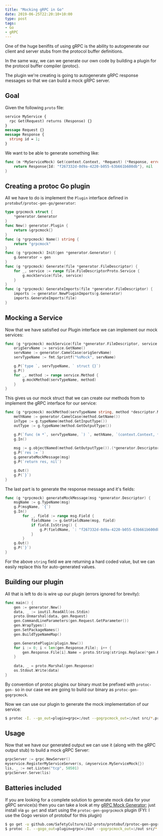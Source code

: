 ```yaml
---
title: "Mocking gRPC in Go"
date: 2019-06-25T22:20:10+10:00
type: post
tags:
- Go
- gRPC
---
```


One of the huge benifits of using gRPC is the ability to autogenerate our client and server stubs from the protocol buffer definitions.

In the same way, we can we generate our own code by building a plugin for the protocol buffer compiler (protoc).

The plugin we're creating is going to autogenerate gRPC response messages so that we can build a mock gRPC server. 

## Goal
Given the following `proto` file:
```proto
service MyService {
  rpc Get(Request) returns (Response) {}
}
message Request {}
message Response {
  string id = 1;
}
```
We want to be able to generate something like:
```go
func (m *MyServiceMock) Get(context.Context, *Request) (*Response, error) {
    return Response{Id: "f267332d-0d9a-4220-b055-63b661b600db"}, nil
}
```
## Creating a protoc Go plugin

All we have to do is implement the `Plugin` interface defined in `protobuf/protoc-gen-go/generator`:
```go
type grpcmock struct {
	*generator.Generator
}
func New() generator.Plugin {
	return &grpcmock{}
}
func (g *grpcmock) Name() string {
	return "grpcmock"
}
func (g *grpcmock) Init(gen *generator.Generator) {
	g.Generator = gen
}
func (g *grpcmock) Generate(file *generator.FileDescriptor) {
	for _, service := range file.FileDescriptorProto.Service {
		g.mockService(file, service)
	}
}
func (g *grpcmock) GenerateImports(file *generator.FileDescriptor) {
	imports := generator.NewPluginImports(g.Generator)
	imports.GenerateImports(file)
}
```
## Mocking a Service
Now that we have satisfied our Plugin interface we can implement our mock services:
```go
func (g *grpcmock) mockService(file *generator.FileDescriptor, service *descriptor.ServiceDescriptorProto) {
	origServName := service.GetName()
	servName := generator.CamelCase(origServName)
	servTypeName := fmt.Sprintf("%sMock", servName)

	g.P(`type `, servTypeName, ` struct {}`)
	g.P()
	for _, method := range service.Method {
		g.mockMethod(servTypeName, method)
	}
}
```
This gives us our mock struct that we can create our methods from to implement the gRPC interface for our service:
```go
func (g *grpcmock) mockMethod(servTypeName string, method *descriptor.MethodDescriptorProto) {
	methName := generator.CamelCase(method.GetName())
	inType := g.typeName(method.GetInputType())
	outType := g.typeName(method.GetOutputType())

	g.P(`func (m *`, servTypeName, `) `, methName, `(context.Context, *`, inType, `) (*`, outType, `, error){`)
	g.In()
	
    msg := g.objectNamed(method.GetOutputType()).(*generator.Descriptor)
	g.P(`res := `)
    g.generateMockMessage(msg)
    g.P(`return res, nil`)

	g.Out()
	g.P(`}`)
}
```
The last part is to generate the response message and it's fields:
```go
func (g *grpcmock) generateMockMessage(msg *generator.Descriptor) {
    msgName := g.TypeName(msg)
    g.P(msgName, `{`)
    g.In()
        for _, field := range msg.Field {
            fieldName := g.GetFieldName(msg, field)
            if field.IsString() {
                g.P(fieldName, `: "f267332d-0d9a-4220-b055-63b661b600db",`) 
            }
        }
    g.Out()
    g.P(`}`)
}
```
For the above `string` field we are returning a hard coded value, but we can easily replace this for auto-generated values.
## Building our plugin
All that is left to do is wire up our plugin (errors ignored for brevity):
```go
func main() {
    gen := generator.New()
    data, _ := ioutil.ReadAll(os.Stdin)
    proto.Unmarshal(data, gen.Request)
    gen.CommandLineParameters(gen.Request.GetParameter())
	gen.WrapTypes()
	gen.SetPackageNames()
	gen.BuildTypeNameMap()

    gen.GeneratePlugin(plugin.New())
    for i := 0; i < len(gen.Response.File); i++ {
		gen.Response.File[i].Name = proto.String(strings.Replace(*gen.Response.File[i].Name, ".pb.go", ".mock.go", -1))
    }
    
    data, _ = proto.Marshal(gen.Response)
    os.Stdout.Write(data)
}
```
By convention of protoc plugins our binary must be prefixed with `protoc-gen-` so in our case we are going to build our binary as `protoc-gen-gogrpcmock`.

Now we can use our plugin to generate the mock implementation of our service:
```bash
$ protoc -I. --go_out=plugin=grpc=:/out --gogrpcmock_out=:/out src/*.proto
```
## Usage
Now that we have our generated output we can use it (along with the gRPC output stub) to build a mock gRPC Server:
```go
grpcServer := grpc.NewServer()
myservice.RegisterMyServiceServer(s, &myservice.MyServiceMock{})
lis, _ := net.Listen("tcp", 50501)
grpcServer.Serve(lis)
```
## Batteries included
If you are looking for a complete solution to generate mock data for your gRPC service(s) then you can take a look at my [gRPC Mock Generator](https://github.com/SafetyCulture/s12-proto/tree/master/protobuf/protoc-gen-gogrpcmock); just install via `go get` and start using the `protoc-gen-gogrpcmock` plugin (FYI: I use the Gogo version of protobuf for this plugin)
```bash
$ go get -u github.com/SafetyCulture/s12-proto/protobuf/protoc-gen-gogrpcmock
$ protoc -I. --gogo_out=plugin=grpc=:/out --gogrpcmock_out=:/out src/*.proto
```